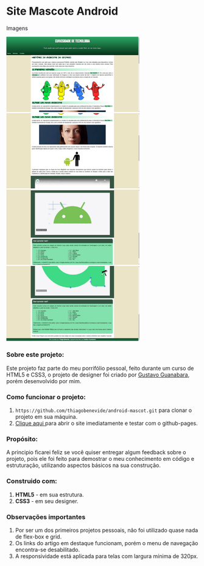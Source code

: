 # Site Mascote Android


Imagens
<div>
  <img src="image/mascote_android1.png" width="350px">
  <img src="image/mascote_android2.png" width="350px">
  <img src="image/mascote_android3.png" width="350px">
  <img src="image/mascote_android4.png" width="350px">
</div>

### Sobre este projeto:
Este projeto faz parte do meu porrifólio pessoal, feito durante um curso de HTML5 e CSS3, o projeto de designer foi criado por <a href="https://github.com/gustavoguanabara" target="_blank">Gustavo Guanabara<a>, porém desenvolvido por mim.


### Como funcionar o projeto:
1. `https://github.com/thiagobenevide/android-mascot.git` para clonar o projeto em sua máquina.
2. <a href="https://thiagobenevide.github.io/android-mascot/">Clique aqui <a>para abrir o site imediatamente e testar com o github-pages.

### Propósito:
 
  A principio ficarei feliz se você quiser entregar algum feedback sobre o projeto, pois ele foi feito para demostrar o meu conhecimento em código e estruturação, utilizando aspectos básicos na sua construção.
  
### Construido com:
1. **HTML5** - em sua estrutura.
2. **CSS3** - em seu designer.
  
### Observações importantes
1. Por ser um dos primeiros projetos pessoais, não foi utilizado quase nada de flex-box e grid.
2. Os links do artigo em destaque funcionam, porém o menu de navegação encontra-se desabilitado.
3. A responsividade está aplicada para telas com largura mínima de 320px.

